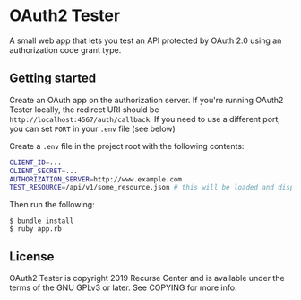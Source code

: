 # OAuth2 Tester

A small web app that lets you test an API protected by OAuth 2.0 using an authorization code grant type.

## Getting started

Create an OAuth app on the authorization server. If you're running OAuth2 Tester locally, the redirect URI should be `http://localhost:4567/auth/callback`. If you need to use a different port, you can set `PORT` in your `.env` file (see below)

Create a `.env` file in the project root with the following contents:

```sh
CLIENT_ID=...
CLIENT_SECRET=...
AUTHORIZATION_SERVER=http://www.example.com
TEST_RESOURCE=/api/v1/some_resource.json # this will be loaded and displayed after you are successfully authenticated.
```

Then run the following:

```
$ bundle install
$ ruby app.rb
```

## License

OAuth2 Tester is copyright 2019 Recurse Center and is available under the terms of the GNU GPLv3 or later. See COPYING for more info.
